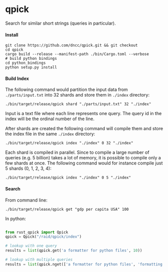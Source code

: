 qpick
===

Search for similar short strings (queries in particular).

#### Install
```
git clone https://github.com/dncc/qpick.git && git checkout
cd qpick
cargo build --release --manifest-path ./bin/Cargo.toml --verbose
# build python bindings
cd python_bindings
python setup.py install

```

#### Build Index

The following command would partition the input data from `./parts/input.txt` into 32 shards and store them in `./index` directory:

```
./bin/target/release/qpick shard "./parts/input.txt" 32 "./index"
```
Input is a text file where each line represents one query. The query id in the index will be the ordinal number of the line.

After shards are created the following command will compile them and store the index file in the same `./index` directory:

```
./bin/target/release/qpick index "./index" 0 32 "./index"
```

Each shard is compiled in parallel. Since to compile a large number of queries (e.g. 5 billion) takes a lot of memory, it is possible to compile only a few shards at once. The following command would for instance compile just 5 shards (0, 1, 2, 3, 4):

```
./bin/target/release/qpick index "./index" 0 5 "./index"
```

#### Search

From command line:
```
./bin/target/release/qpick get "gdp per capita USA" 100
```

In python:

```python

from rust_qpick import Qpick
qpick = Qpick("/raid/qpick/index")

# lookup with one query
results = list(qpick.get('a formatter for python files', 10))

# lookup with multiple queries
results = list(qpick.nget(['a formatter for python files', 'formatting library for python'], 100))

```
